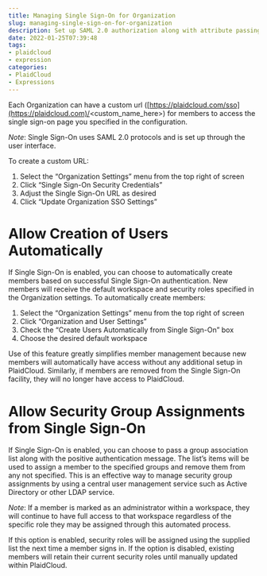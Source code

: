```yaml
---
title: Managing Single Sign-On for Organization
slug: managing-single-sign-on-for-organization
description: Set up SAML 2.0 authorization along with attribute passing
date: 2022-01-25T07:39:48
tags:
- plaidcloud
- expression
categories:
- PlaidCloud
- Expressions
---
```



Each Organization can have a custom url ([https://plaidcloud.com/sso](https://plaidcloud.com)/<custom\_name\_here>) for members to access the single sign-on page you specified in the configuration.



*Note*: Single Sign-On uses SAML 2.0 protocols and is set up through the user interface.



To create a custom URL:


1. Select the “Organization Settings” menu from the top right of screen
2. Click “Single Sign-On Security Credentials”
3. Adjust the Single Sign-On URL as desired
4. Click “Update Organization SSO Settings”

# Allow Creation of Users Automatically


If Single Sign-On is enabled, you can choose to automatically create members based on successful Single Sign-On authentication. New members will receive the default workspace and security roles specified in the Organization settings. To automatically create members:


1. Select the “Organization Settings” menu from the top right of screen
2. Click “Organization and User Settings”
3. Check the “Create Users Automatically from Single Sign-On” box
4. Choose the desired default workspace

Use of this feature greatly simplifies member management because new members will automatically have access without any additional setup in PlaidCloud. Similarly, if members are removed from the Single Sign-On facility, they will no longer have access to PlaidCloud.


# 


# Allow Security Group Assignments from Single Sign-On


If Single Sign-On is enabled, you can choose to pass a group association list along with the positive authentication message. The list’s items will be used to assign a member to the specified groups and remove them from any not specified. This is an effective way to manage security group assignments by using a central user management service such as Active Directory or other LDAP service.



*Note*: If a member is marked as an administrator within a workspace, they will continue to have full access to that workspace regardless of the specific role they may be assigned through this automated process.



If this option is enabled, security roles will be assigned using the supplied list the next time a member signs in. If the option is disabled, existing members will retain their current security roles until manually updated within PlaidCloud.

